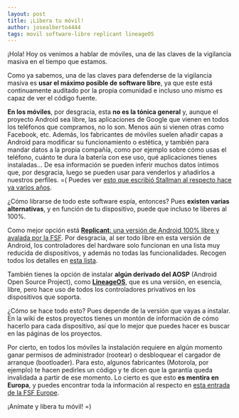 ```yaml
---
layout: post
title: ¡Libera tu móvil!
author: josealberto4444
tags: movil software-libre replicant lineageOS
---
```


¡Hola! Hoy os venimos a hablar de móviles, una de las claves de la vigilancia masiva en el tiempo que estamos.

Como ya sabemos, una de las claves para defenderse de la vigilancia masiva es **usar el máximo posible de software libre**, ya que este está continuamente auditado por la propia comunidad e incluso uno mismo es capaz de ver el código fuente.

**En los móviles**, por desgracia, esta **no es la tónica general** y, aunque el proyecto Android sea libre, las aplicaciones de Google que vienen en todos los teléfonos que compramos, no lo son. Menos aún si vienen otras como Facebook, etc. Además, los fabricantes de móviles suelen añadir capas a Android para modificar su funcionamiento o estética, y también para mandar datos a la propia compañía, como por ejemplo sobre cómo usas el teléfono, cuánto te dura la batería con ese uso, qué aplicaciones tienes instaladas... De esa información se pueden inferir muchos datos íntimos que, por desgracia, luego se pueden usar para venderlos y añadirlos a nuestros perfiles. =( Puedes ver [esto que escribió Stallman al respecto hace ya varios años](https://www.theguardian.com/technology/2011/sep/19/android-free-software-stallman).

¿Cómo librarse de todo este software espía, entonces? Pues **existen varias alternativas**, y en función de tu dispositivo, puede que incluso te liberes al 100%.

Como mejor opción está [**Replicant**: una versión de Android 100% libre y avalada por la FSF](https://my.fsf.org/civicrm/contribute/transact?reset=1&id=19). Por desgracia, al ser todo libre en esta versión de Android, los controladores del hardware solo funcionan en una lista muy reducida de dispositivos, y además no todas las funcionalidades. Recogen todos los detalles en [esta lista](https://redmine.replicant.us/projects/replicant/wiki/ReplicantStatus#Replicant-60).

También tienes la opción de instalar **algún derivado del AOSP** (Android Open Source Project), como [**LineageOS**](https://www.lineageos.org/), que es una versión, en esencia, libre, pero hace uso de todos los controladores privativos en los dispositivos que soporta.

¿Cómo se hace todo esto? Pues depende de la versión que vayas a instalar. En la wiki de estos proyectos tienes un montón de información de cómo hacerlo para cada dispositivo, así que lo mejor que puedes hacer es buscar en las páginas de los proyectos.

Por cierto, en todos los móviles la instalación requiere en algún momento ganar permisos de administrador (rootear) o desbloquear el cargador de arranque (bootloader). Para esto, algunos fabricantes (Motorola, por ejemplo) te hacen pedirles un código y te dicen que la garantía queda invalidada a partir de ese momento. Lo cierto es que esto **es mentira en Europa**, y puedes encontrar toda la información al respecto en [esta entrada de la FSF Europe](https://fsfe.org/freesoftware/legal/flashingdevices.en.html).

¡Anímate y libera tu móvil! =)
